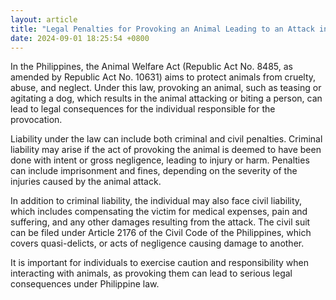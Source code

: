 ```yaml
---
layout: article
title: "Legal Penalties for Provoking an Animal Leading to an Attack in the Philippines"
date: 2024-09-01 18:25:54 +0800
---
```


<p>In the Philippines, the Animal Welfare Act (Republic Act No. 8485, as amended by Republic Act No. 10631) aims to protect animals from cruelty, abuse, and neglect. Under this law, provoking an animal, such as teasing or agitating a dog, which results in the animal attacking or biting a person, can lead to legal consequences for the individual responsible for the provocation.</p><p>Liability under the law can include both criminal and civil penalties. Criminal liability may arise if the act of provoking the animal is deemed to have been done with intent or gross negligence, leading to injury or harm. Penalties can include imprisonment and fines, depending on the severity of the injuries caused by the animal attack.</p><p>In addition to criminal liability, the individual may also face civil liability, which includes compensating the victim for medical expenses, pain and suffering, and any other damages resulting from the attack. The civil suit can be filed under Article 2176 of the Civil Code of the Philippines, which covers quasi-delicts, or acts of negligence causing damage to another.</p><p>It is important for individuals to exercise caution and responsibility when interacting with animals, as provoking them can lead to serious legal consequences under Philippine law.</p>